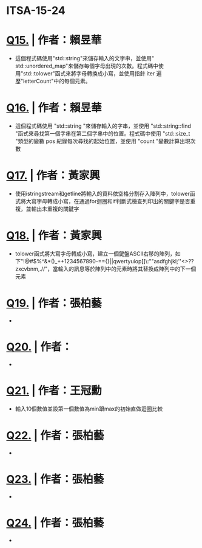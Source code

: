 # ITSA-15-24
# [Q15.](/Q15) | 作者：賴昱華
  - 這個程式碼使用"std::string"來儲存輸入的文字串，並使用" std::unordered_map"來儲存每個字母出現的次數。程式碼中使用"std::tolower"函式來將字母轉換成小寫，並使用指針 iter 遍歷"letterCount"中的每個元素。
# [Q16.](/Q16) | 作者：賴昱華
  - 這個程式碼使用 "std::string "來儲存輸入的字串，並使用 "std::string::find "函式來尋找第一個字串在第二個字串中的位置。程式碼中使用 "std::size_t "類型的變數 pos 紀錄每次尋找的起始位置，並使用 "count "變數計算出現次數
# [Q17.](/Q17) | 作者：黃家興
  - 使用istringstream和getline將輸入的資料依空格分割存入陣列中，tolower函式將大寫字母轉成小寫，在通過for迴圈和if判斷式檢查列印出的關鍵字是否重複，並輸出未重複的關鍵字
# [Q18.](/Q18) | 作者：黃家興
  - tolower函式將大寫字母轉成小寫，建立一個鍵盤ASCII右移的陣列，如下"!@#$%^&*()_++1234567890-=={}||qwertyuiop[]\\:""asdfghjkl;''<>??zxcvbnm,.//"，當輸入的訊息等於陣列中的元素時將其替換成陣列中的下一個元素
# [Q19.](/Q19) | 作者：張柏藝
  -
# [Q20.](/Q20) | 作者：
  -
# [Q21.](/Q21) | 作者：王冠勳
  - 輸入10個數值並設第一個數值為min跟max的初始直做迴圈比較
# [Q22.](/Q22) | 作者：張柏藝
  -
# [Q23.](/Q23) | 作者：張柏藝
  -
# [Q24.](/Q24) | 作者：張柏藝
  -
